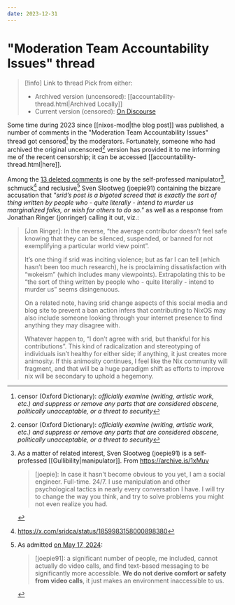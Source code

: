 ```yaml
---
date: 2023-12-31
---
```


# "Moderation Team Accountability Issues" thread

>[!info] Link to thread
> Pick from either:
> 
> - Archived version (uncensored): [[accountability-thread.html|Archived Locally]]
> - Current version (censored): [On Discourse](https://discourse.nixos.org/t/moderation-team-accountability-issues/35482)

Some time during 2023 since [[nixos-mod|the blog post]] was published, a number of comments in the "Moderation Team Accountability Issues" thread got censored[^censor] by the moderators. Fortunately, someone who had archived the original uncensored[^censor] version has provided it to me informing me of the recent censorship; it can be accessed [[accountability-thread.html|here]].

Among the [13 deleted comments](https://gist.github.com/srid/58e5bcbe66f16b099411683cce1060d4) is one by the self-professed manipulator[^joemanip], schmuck[^schmuck] and reclusive[^joeloner] Sven Slootweg (joepie91) containing the bizzare accusation that *"srid’s post is a bigoted screed that is exactly the sort of thing written by people who - quite literally - intend to murder us marginalized folks, or wish for others to do so."* as well as a response from Jonathan Ringer (jonringer) calling it out, viz.:

> [Jon Ringer]: In the reverse, “the average contributor doesn’t feel safe knowing that they can be silenced, suspended, or banned for not exemplifying a particular world view point”.
> 
> It’s one thing if srid was inciting violence; but as far I can tell (which hasn’t been too much research), he is proclaiming dissatisfaction with “wokeism” (which includes many viewpoints). Extrapolating this to be “the sort of thing written by people who - quite literally - intend to murder us” seems disingenuous.
> 
> On a related note, having srid change aspects of this social media and blog site to prevent a ban action infers that contributing to NixOS may also include someone looking through your internet presence to find anything they may disagree with.
> 
> Whatever happen to, “I don’t agree with srid, but thankful for his contributions”. This kind of radicalization and stereotyping of individuals isn’t healthy for either side; if anything, it just creates more animosity. If this animosity continues, I feel like the Nix community will fragment, and that will be a huge paradigm shift as efforts to improve nix will be secondary to uphold a hegemony.

[^censor]: censor (Oxford Dictionary): *officially examine (writing, artistic work, etc.) and suppress or remove any parts that are considered obscene, politically unacceptable, or a threat to security*

[^joemanip]: As a matter of related interest, Sven Slootweg (joepie91) is a self-professed [[Gullibility|manipulator]]. From https://archive.is/1xMuv
    > \[joepie\]: In case it hasn't become obvious to you yet, I am a social engineer. Full-time. 24/7. I use manipulation and other psychological tactics in nearly every conversation I have. I will try to change the way you think, and try to solve problems you might not even realize you had. 

[^joeloner]: As admitted [on May 17, 2024](https://discourse.nixos.org/t/lix-an-independent-variant-of-the-nix-package-manager/44975/28):
    > \[joepie91\]: a significant number of people, me included, cannot actually do video calls, and find text-based messaging to be significantly more accessible. **We do not derive comfort or safety from video calls**, it just makes an environment inaccessible to us.

[^schmuck]: https://x.com/sridca/status/1859983158000898380
